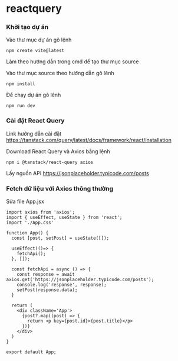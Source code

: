 # reactquery
### Khởi tạo dự án
Vào thư mục dự án gõ lệnh
```
npm create vite@latest
```
Làm theo hướng dẫn trong cmd để tạo thư mục source

Vào thư mục source theo hướng dẫn gõ lênh

```
npm install
```

Để chạy dự án gõ lênh

```
npm run dev
```

### Cài đặt React Query

Link hướng dẫn cài đặt 
https://tanstack.com/query/latest/docs/framework/react/installation

Download React Query và Axios bằng lệnh

```
npm i @tanstack/react-query axios
```

Lấy nguồn API 
https://jsonplaceholder.typicode.com/posts

### Fetch dữ liệu với Axios thông thường

Sửa file App.jsx

```
import axios from 'axios';
import { useEffect, useState } from 'react';
import './App.css'

function App() {
  const [post, setPost] = useState([]);

  useEffect(()=> {
    fetchApi();
  }, []);

  const fetchApi = async () => {
    const response = await axios.get('https://jsonplaceholder.typicode.com/posts');
    console.log('response', response);
    setPost(response.data);
  }

  return (
    <div className='App'>
      {post?.map((post) => {
        return <p key={post.id}>{post.title}</p>
      })}
    </div>
  )
}

export default App;
```